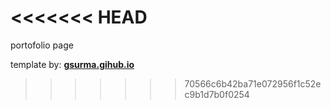 <<<<<<< HEAD
=======
portofolio page

template by: **[gsurma.gihub.io](https://gsurma.github.io)**


>>>>>>> 70566c6b42ba71e072956f1c52ec9b1d7b0f0254
